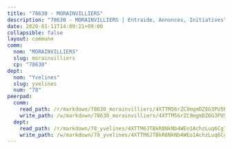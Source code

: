```yaml
---
title: "78630 - MORAINVILLIERS"
description: "78630 - MORAINVILLIERS | Entraide, Annonces, Initiatives"
date: 2020-01-11T14:09:21+09:00
collapsible: false
layout: commune
comm:
  nom: "MORAINVILLIERS"
  slug: morainvilliers
  cp: "78630"
dept:
  nom: "Yvelines"
  slug: yvelines
  num: "78"
peerpad:
  comm:
    read_path: /r/markdown/78630_morainvilliers/4XTTM56rZC9mgmDZ6G3PU5BF4B1nk2xQ8M6vPP4JMmgiCzquC
    write_path: /w/markdown/78630_morainvilliers/4XTTM56rZC9mgmDZ6G3PU5BF4B1nk2xQ8M6vPP4JMmgiCzquC-K3TgUUjvj1FH9ao58dzYLGghwRaS6sLryyjStZF8RB2b7sXgKMzmmqTskfuU34ZGjfY9PGwjaZ4en1SyHPEK49S39NF6DwjKkKz3uHddBPZ3LE3yXFYLWg2mXMFjqPyY58N6bmbg
  dept:
    read_path: /r/markdown/78_yvelines/4XTTM6JTBkR8NkNb4WEo1AchzLuq6Cg73ydg7w9pErcQZA13p
    write_path: /w/markdown/78_yvelines/4XTTM6JTBkR8NkNb4WEo1AchzLuq6Cg73ydg7w9pErcQZA13p-K3TgUBFRQCPZwoWqJkunXeSjdgbtU3xzUSsui8DBc3rCTw6mbo4gNvfQRdE99JD3AnVW7fzseq687LKfGWCfAPajih5ByiZ3SpFz1r449oWaDnM5BHKZTbYtf6pEhRvzWbcazhrS
---
```


